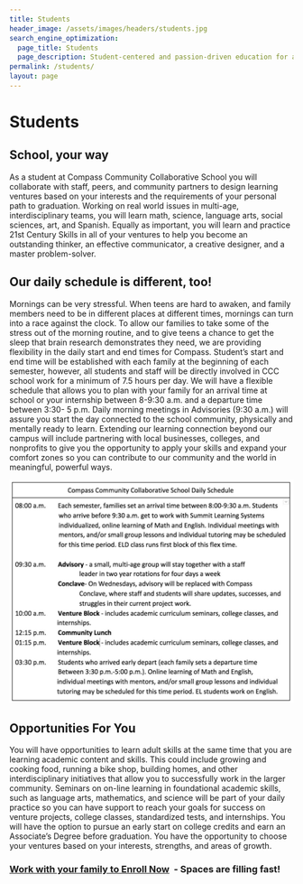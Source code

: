 ```yaml
---
title: Students
header_image: /assets/images/headers/students.jpg
search_engine_optimization:
  page_title: Students
  page_description: Student-centered and passion-driven education for a lifetime.
permalink: /students/
layout: page
---
```


# Students

## School, your way

As a student at Compass Community Collaborative School you will collaborate with staff, peers, and community partners to design learning ventures based on your interests and the requirements of your personal path to graduation. Working on real world issues in multi-age, interdisciplinary teams, you will learn math, science, language arts, social sciences, art, and Spanish. Equally as important, you will learn and practice 21st Century Skills in all of your ventures to help you become an outstanding thinker, an effective communicator, a creative designer, and a master problem-solver.

## Our daily schedule is different, too!

Mornings can be very stressful. When teens are hard to awaken, and family members need to be in different places at different times, mornings can turn into a race against the clock. To allow our families to take some of the stress out of the morning routine, and to give teens a chance to get the sleep that brain research demonstrates they need, we are providing flexibility in the daily start and end times for Compass. Student’s start and end time will be established with each family at the beginning of each semester, however, all students and staff will be directly involved in CCC school work for a minimum of 7.5 hours per day. We will have a flexible schedule that allows you to plan with your family for an arrival time at school or your internship between 8-9:30 a.m. and a departure time between 3:30- 5 p.m. Daily morning meetings in Advisories (9:30 a.m.) will assure you start the day connected to the school community, physically and mentally ready to learn. Extending our learning connection beyond our campus will include partnering with local businesses, colleges, and nonprofits to give you the opportunity to apply your skills and expand your comfort zones so you can contribute to our community and the world in meaningful, powerful ways.

![](/assets/images/ccc-daily-schedule.jpg)

## Opportunities For You

You will have opportunities to learn adult skills at the same time that you are learning academic content and skills. This could include growing and cooking food, running a bike shop, building homes, and other interdisciplinary initiatives that allow you to successfully work in the larger community. Seminars on on-line learning in foundational academic skills, such as language arts, mathematics, and science will be part of your daily practice so you can have support to reach your goals for success on venture projects, college classes, standardized tests, and internships. You will have the option to pursue an early start on college credits and earn an Associate’s Degree before graduation. You have the opportunity to choose your ventures based on your interests, strengths, and areas of growth.

### [Work with your family to Enroll Now](/parents/)&nbsp; - Spaces are filling fast!